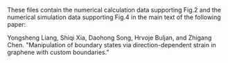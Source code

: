 These files contain the numerical calculation data supporting Fig.2 and the numerical simulation data supporting Fig.4 in the main text of the following paper:

Yongsheng Liang, Shiqi Xia, Daohong Song, Hrvoje Buljan, and Zhigang Chen. "Manipulation of boundary states via direction-dependent strain in graphene with custom boundaries."
